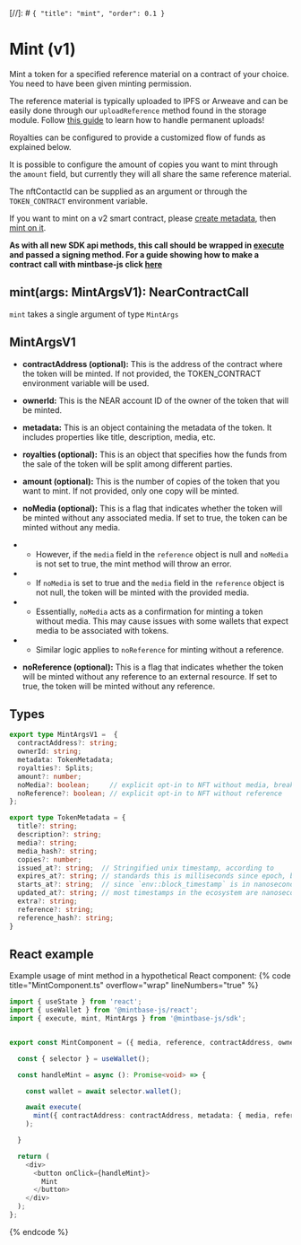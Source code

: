 [//]: # `{ "title": "mint", "order": 0.1 }`

# Mint (v1)

Mint a token for a specified reference material on a contract of your choice. You need to have been given minting permission.

The reference material is typically uploaded to IPFS or Arweave and can be easily done through our `uploadReference` method found in the storage module. Follow [this guide](https://docs.mintbase.xyz/dev/getting-started/upload-reference-material-to-arweave-and-mint) to learn how to handle permanent uploads!

Royalties can be configured to provide a customized flow of funds as explained below.

It is possible to configure the amount of copies you want to mint through the `amount` field, but currently they will all share the same reference material.

The nftContactId can be supplied as an argument or through the `TOKEN_CONTRACT` environment variable.

If you want to mint on a v2 smart contract, please [create metadata](../createMetadata/README.md), then [mint on it](../mintOnMetadata/README.md).

**As with all new SDK api methods, this call should be wrapped in [execute](../#execute) and passed a signing method. For a guide showing how to make a contract call with mintbase-js click [here](https://docs.mintbase.xyz/dev/getting-started/make-your-first-contract-call-deploycontract)**

## mint(args: MintArgsV1): NearContractCall

`mint` takes a single argument of type `MintArgs`

## MintArgsV1

- **contractAddress (optional):** This is the address of the contract where the token will be minted. If not provided, the TOKEN_CONTRACT environment variable will be used.

- **ownerId:** This is the NEAR account ID of the owner of the token that will be minted.

- **metadata:** This is an object containing the metadata of the token. It includes properties like title, description, media, etc.

- **royalties (optional):** This is an object that specifies how the funds from the sale of the token will be split among different parties.

- **amount (optional):** This is the number of copies of the token that you want to mint. If not provided, only one copy will be minted.

- **noMedia (optional):** This is a flag that indicates whether the token will be minted without any associated media. If set to true, the token can be minted without any media.
- - However, if the `media` field in the `reference` object is null and `noMedia` is not set to true, the mint method will throw an error.
- - If `noMedia` is set to true and the `media` field in the `reference` object is not null, the token will be minted with the provided media.

- - Essentially, `noMedia` acts as a confirmation for minting a token without media. This may cause issues with some wallets that expect media to be associated with tokens.

- - Similar logic applies to `noReference` for minting without a reference.

- **noReference (optional):** This is a flag that indicates whether the token will be minted without any reference to an external resource. If set to true, the token will be minted without any reference.


## Types


```typescript
export type MintArgsV1 =  {
  contractAddress?: string;
  ownerId: string;
  metadata: TokenMetadata;
  royalties?: Splits;
  amount?: number;
  noMedia?: boolean;     // explicit opt-in to NFT without media, breaks wallets
  noReference?: boolean; // explicit opt-in to NFT without reference
};

export type TokenMetadata = {
  title?: string;
  description?: string;
  media?: string;
  media_hash?: string;
  copies?: number;
  issued_at?: string;  // Stringified unix timestamp, according to
  expires_at?: string; // standards this is milliseconds since epoch, but
  starts_at?: string;  // since `env::block_timestamp` is in nanoseconds
  updated_at?: string; // most timestamps in the ecosystem are nanoseconds
  extra?: string;
  reference?: string;
  reference_hash?: string;
}
```

## React example

Example usage of mint method in a hypothetical React component:
{% code title="MintComponent.ts" overflow="wrap" lineNumbers="true" %}

```typescript
import { useState } from 'react';
import { useWallet } from '@mintbase-js/react';
import { execute, mint, MintArgs } from '@mintbase-js/sdk';


export const MintComponent = ({ media, reference, contractAddress, owner }: MintArgs): JSX.Element => {

  const { selector } = useWallet();

  const handleMint = async (): Promise<void> => {

    const wallet = await selector.wallet();

    await execute(
      mint({ contractAddress: contractAddress, metadata: { media, reference }, ownerId: owner })
    );

  }

  return (
    <div>
      <button onClick={handleMint}>
        Mint
      </button>
    </div>
  );
};
```
{% endcode %}
